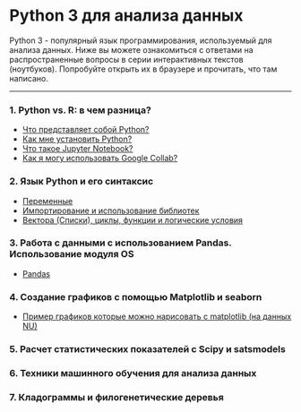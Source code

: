 # Python 3 для анализа данных

Python 3 - популярный язык программирования, используемый для анализа данных.
Ниже вы можете ознакомиться с ответами на распространенные вопросы в серии интерактивных текстов (ноутбуков). Попробуйте открыть их в браузере и прочитать, что там написано.

___
### 1. Python vs. R: в чем разница?
* [Что представляет собой Python?](https://github.com/VeaLi/nla-python-basics-2023/tree/main/0/0-what-is-python)
* [Как мне установить Python?](https://github.com/VeaLi/nla-python-basics-2023/tree/main/0/1-how-to-install-python)
* [Что такое Jupyter Notebook?](https://github.com/VeaLi/nla-python-basics-2023/tree/main/0/2-what-is-jupyter-notebook)
* [Как я могу использовать Google Collab?](https://github.com/VeaLi/nla-python-basics-2023/tree/main/0/3-google-collab)

### 2. Язык Python и его синтаксис
* [Переменные](https://github.com/VeaLi/nla-python-basics-2023/tree/main/1/0-variables)
* [Импортирование и использование библиотек](https://github.com/VeaLi/nla-python-basics-2023/tree/main/1/1-load-libraries)
* [Вектора (Списки), циклы, функции и логические условия](https://github.com/VeaLi/nla-python-basics-2023/tree/main/1/2-lists-cycles-and-functions)
### 3. Работа с данными с использованием Pandas. Использование модуля OS
* [Pandas](https://github.com/VeaLi/nla-python-basics-2023/tree/main/2/0-pandas)
### 4. Создание графиков с помощью Matplotlib и seaborn
* [Пример графиков которые можно нарисовать с matplotlib (на данных NU)](https://github.com/VeaLi/nla-python-basics-2023/tree/main/3)
### 5. Расчет статистических показателей c Scipy и satsmodels
### 6. Техники машинного обучения для анализа данных
### 7. Кладограммы и филогенетические деревья 